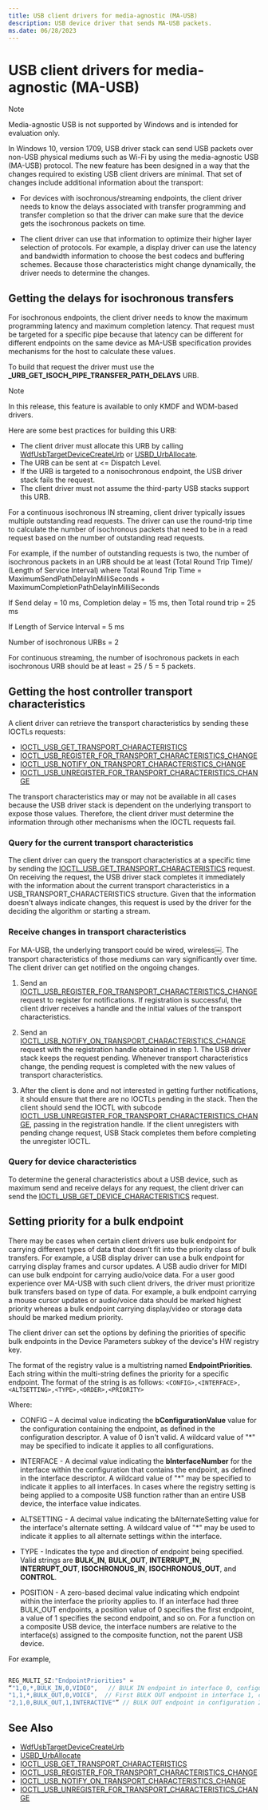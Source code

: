 ```yaml
---
title: USB client drivers for media-agnostic (MA-USB)
description: USB device driver that sends MA-USB packets.
ms.date: 06/28/2023
---
```


# USB client drivers for media-agnostic (MA-USB)

> [!NOTE]
> Media-agnostic USB is not supported by Windows and is intended for evaluation only.

In Windows 10, version 1709, USB driver stack can send USB packets over non-USB physical mediums such as Wi-Fi by using the media-agnostic USB (MA-USB) protocol. The new feature has been designed in a way that the changes required to existing USB client drivers are minimal. That set of changes include additional information about the transport:

- For devices with isochronous/streaming endpoints, the client driver needs to know the delays associated with transfer programming and transfer completion so that the driver can make sure that the device gets the isochronous packets on time.

- The client driver can use that information to optimize their higher layer selection of protocols. For example, a display driver can use the  latency and bandwidth information to choose the best codecs and buffering schemes. Because those characteristics might change dynamically, the driver needs to determine the changes.

## Getting the delays for isochronous transfers

For isochronous endpoints, the client driver needs to know the maximum programming latency and maximum completion latency. That request must be targeted for a specific pipe because that latency can be different for different endpoints on the same device as MA-USB specification provides mechanisms for the host to calculate these values.

To build that request the driver must use the **_URB_GET_ISOCH_PIPE_TRANSFER_PATH_DELAYS** URB.

> [!NOTE]
> In this release, this feature is available to only KMDF and WDM-based drivers.

Here are some best practices for building this URB:

- The client driver must allocate this URB by calling [WdfUsbTargetDeviceCreateUrb](/windows-hardware/drivers/ddi/wdfusb/nf-wdfusb-wdfusbtargetdevicecreateurb) or [USBD_UrbAllocate](/windows-hardware/drivers/ddi/usbdlib/nf-usbdlib-usbd_urballocate).
- The URB can be sent at <= Dispatch Level.
- If the URB is targeted to a nonisochronous endpoint, the USB driver stack fails the request.
- The client driver must not assume the third-party USB stacks support this URB.

For a continuous isochronous IN streaming, client driver typically issues multiple outstanding read requests. The driver can use the round-trip time to calculate the number of isochronous packets that need to be in a read request based on the number of outstanding read requests.

For example, if the number of outstanding requests is two, the number of isochronous packets in an URB should be at least (Total Round Trip Time)/ (Length of Service Interval) where Total Round Trip Time = MaximumSendPathDelayInMilliSeconds + MaximumCompletionPathDelayInMilliSeconds

If Send delay = 10 ms, Completion delay = 15 ms, then Total round trip = 25 ms

If Length of Service Interval = 5 ms

Number of isochronous URBs = 2

For continuous streaming, the number of isochronous packets in each isochronous URB should be at least = 25 / 5 = 5 packets.

## Getting the host controller transport characteristics

A client driver can retrieve the transport characteristics by sending these IOCTLs requests:

- [IOCTL_USB_GET_TRANSPORT_CHARACTERISTICS](/windows-hardware/drivers/ddi/usbioctl/ni-usbioctl-ioctl_usb_get_transport_characteristics)
- [IOCTL_USB_REGISTER_FOR_TRANSPORT_CHARACTERISTICS_CHANGE](/windows-hardware/drivers/ddi/usbioctl/ni-usbioctl-ioctl_usb_register_for_transport_characteristics_change)
- [IOCTL_USB_NOTIFY_ON_TRANSPORT_CHARACTERISTICS_CHANGE](/windows-hardware/drivers/ddi/usbioctl/ni-usbioctl-ioctl_usb_notify_on_transport_characteristics_change)
- [IOCTL_USB_UNREGISTER_FOR_TRANSPORT_CHARACTERISTICS_CHANGE](/windows-hardware/drivers/ddi/usbioctl/ni-usbioctl-ioctl_usb_unregister_for_transport_characteristics_change)

The transport characteristics may or may not be available in all cases because the USB driver stack is dependent on the underlying transport to expose those values. Therefore, the client driver must determine the information through other mechanisms when the IOCTL requests fail.

### Query for the current transport characteristics

The client driver can query the transport characteristics at a specific time by sending the   [IOCTL_USB_GET_TRANSPORT_CHARACTERISTICS](/windows-hardware/drivers/ddi/usbioctl/ni-usbioctl-ioctl_usb_get_transport_characteristics) request. On receiving the request, the USB driver stack completes it immediately with the information about the current transport characteristics in a USB_TRANSPORT_CHARACTERISTICS structure. Given that the information doesn't always indicate changes, this request is used by the driver for the deciding the algorithm or starting a stream.

### Receive changes in transport characteristics

For MA-USB, the underlying transport could be wired, wireless￼. The transport characteristics of those mediums can vary significantly over time. The client driver can get notified on the ongoing changes.

1. Send an [IOCTL_USB_REGISTER_FOR_TRANSPORT_CHARACTERISTICS_CHANGE](/windows-hardware/drivers/ddi/usbioctl/ni-usbioctl-ioctl_usb_register_for_transport_characteristics_change) request
to register for notifications. If registration is successful, the client driver receives a handle and the initial values of the transport characteristics.

1. Send an [IOCTL_USB_NOTIFY_ON_TRANSPORT_CHARACTERISTICS_CHANGE](/windows-hardware/drivers/ddi/usbioctl/ni-usbioctl-ioctl_usb_notify_on_transport_characteristics_change) request with the registration handle obtained in step 1. The USB driver stack keeps the request pending. Whenever transport characteristics change, the pending request is completed with the new values of transport characteristics.

1. After the client is done and not interested in getting further notifications, it should ensure that there are no IOCTLs pending in the stack. Then the client should send the IOCTL with subcode [IOCTL_USB_UNREGISTER_FOR_TRANSPORT_CHARACTERISTICS_CHANGE](/windows-hardware/drivers/ddi/usbioctl/ni-usbioctl-ioctl_usb_unregister_for_transport_characteristics_change), passing in the registration handle. If the client unregisters with pending change request, USB Stack completes them before completing the unregister IOCTL.

### Query for device characteristics

To determine the general characteristics about a USB device, such as maximum send and receive delays for any request, the client driver can send the  [IOCTL_USB_GET_DEVICE_CHARACTERISTICS](/windows-hardware/drivers/ddi/usbioctl/ns-usbioctl-_usb_device_characteristics) request.

## Setting priority for a bulk endpoint

There may be cases when certain client drivers use bulk endpoint for carrying different types of data that doesn’t fit into the priority class of bulk transfers. For example,
a USB display driver can use a bulk endpoint for carrying display frames and cursor updates. A USB audio driver for MIDI can use bulk endpoint for carrying audio/voice data.
For a user good experience over MA-USB with such client drivers, the driver must prioritize bulk transfers based on type of data. For example, a bulk endpoint carrying a mouse cursor updates or audio/voice data should be marked highest priority whereas a bulk endpoint carrying display/video or storage data should be marked medium priority.

The client driver can set the options by defining the priorities of specific bulk endpoints in the Device Parameters subkey of the device's HW registry key.

The format of the registry value is a multistring named **EndpointPriorities**. Each string within the multi-string defines the priority for a specific endpoint. The format of the string is as follows:
    `<CONFIG>,<INTERFACE>,<ALTSETTING>,<TYPE>,<ORDER>,<PRIORITY>`

Where:

- CONFIG – A decimal value indicating the **bConfigurationValue** value for the configuration containing the endpoint, as defined in the configuration descriptor. A value of 0 isn't valid. A wildcard value of "*" may be specified to indicate it applies to all configurations.

- INTERFACE - A decimal value indicating the **bInterfaceNumber** for the interface within the configuration that contains the endpoint, as defined in the interface descriptor. A wildcard value of "*" may be specified to indicate it applies to all interfaces. In cases where the registry setting is being applied to a composite USB function rather than an entire USB device, the interface value indicates.

- ALTSETTING - A decimal value indicating the bAlternateSetting value for the interface's alternate setting. A wildcard value of "*" may be used to indicate it applies to all alternate settings within the interface.

- TYPE - Indicates the type and direction of endpoint being specified. Valid strings are **BULK_IN**, **BULK_OUT**, **INTERRUPT_IN**, **INTERRUPT_OUT**, **ISOCHRONOUS_IN**, **ISOCHRONOUS_OUT**, and **CONTROL**.

- POSITION - A zero-based decimal value indicating which endpoint within the interface the priority applies to. If an interface had three BULK_OUT endpoints, a position value of 0 specifies the first endpoint, a value of 1 specifies the second endpoint, and so on. For a function on a composite USB device, the interface numbers are relative to the interface(s) assigned to the composite function, not the parent USB device.

For example,

```cpp

REG_MULTI_SZ:"EndpointPriorities" = 
“"1,0,*,BULK_IN,0,VIDEO",   // BULK IN endpoint in interface 0, configuration 1, all alternate settings has VIDEO priority. 
"1,1,*,BULK_OUT,0,VOICE",  // First BULK OUT endpoint in interface 1, configuration 1, all alternate settings has VOICE priority. 
"2,1,0,BULK_OUT,1,INTERACTIVE"” // BULK OUT endpoint in configuration 2, interface 1, alt setting 1 has INTERACTIVE priority.
```

## See Also

- [WdfUsbTargetDeviceCreateUrb](/windows-hardware/drivers/ddi/wdfusb/nf-wdfusb-wdfusbtargetdevicecreateurb)
- [USBD_UrbAllocate](/windows-hardware/drivers/ddi/usbdlib/nf-usbdlib-usbd_urballocate)
- [IOCTL_USB_GET_TRANSPORT_CHARACTERISTICS](/windows-hardware/drivers/ddi/usbioctl/ni-usbioctl-ioctl_usb_get_transport_characteristics)
- [IOCTL_USB_REGISTER_FOR_TRANSPORT_CHARACTERISTICS_CHANGE](/windows-hardware/drivers/ddi/usbioctl/ni-usbioctl-ioctl_usb_register_for_transport_characteristics_change)
- [IOCTL_USB_NOTIFY_ON_TRANSPORT_CHARACTERISTICS_CHANGE](/windows-hardware/drivers/ddi/usbioctl/ni-usbioctl-ioctl_usb_notify_on_transport_characteristics_change)
- [IOCTL_USB_UNREGISTER_FOR_TRANSPORT_CHARACTERISTICS_CHANGE](/windows-hardware/drivers/ddi/usbioctl/ni-usbioctl-ioctl_usb_unregister_for_transport_characteristics_change)
